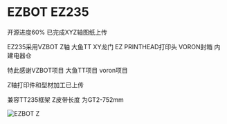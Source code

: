 # EZBOT EZ235

开源进度60%  已完成XYZ轴图纸上传

EZ235采用VZBOT Z轴     大鱼TT XY龙门    EZ PRINTHEAD打印头   VORON封箱  内建电器仓

特此感谢VZBOT项目 大鱼TT项目 voron项目

Z轴打印件和型材加工已上传

兼容TT235框架   Z皮带长度 为GT2-752mm


![EZBOT Z](https://github.com/thunder439/EZBOT/blob/main/Z%E8%BD%B4%E6%95%88%E6%9E%9C%E5%9B%BE.jpg)

